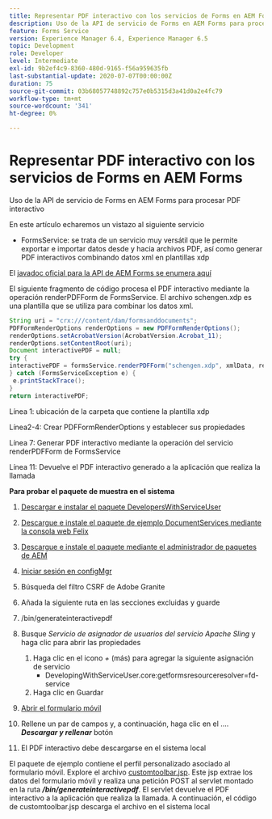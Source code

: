 ```yaml
---
title: Representar PDF interactivo con los servicios de Forms en AEM Forms
description: Uso de la API de servicio de Forms en AEM Forms para procesar PDF interactivo
feature: Forms Service
version: Experience Manager 6.4, Experience Manager 6.5
topic: Development
role: Developer
level: Intermediate
exl-id: 9b2ef4c9-8360-480d-9165-f56a959635fb
last-substantial-update: 2020-07-07T00:00:00Z
duration: 75
source-git-commit: 03b68057748892c757e0b5315d3a41d0a2e4fc79
workflow-type: tm+mt
source-wordcount: '341'
ht-degree: 0%

---
```


# Representar PDF interactivo con los servicios de Forms en AEM Forms

Uso de la API de servicio de Forms en AEM Forms para procesar PDF interactivo

En este artículo echaremos un vistazo al siguiente servicio

* FormsService: se trata de un servicio muy versátil que le permite exportar e importar datos desde y hacia archivos PDF, así como generar PDF interactivos combinando datos xml en plantillas xdp

El [javadoc oficial para la API de AEM Forms se enumera aquí](https://helpx.adobe.com/es/aem-forms/6/javadocs/com/adobe/fd/output/api/package-summary.html)

El siguiente fragmento de código procesa el PDF interactivo mediante la operación renderPDFForm de FormsService. El archivo schengen.xdp es una plantilla que se utiliza para combinar los datos xml.

```java
String uri = "crx:///content/dam/formsanddocuments";
PDFFormRenderOptions renderOptions = new PDFFormRenderOptions();
renderOptions.setAcrobatVersion(AcrobatVersion.Acrobat_11);
renderOptions.setContentRoot(uri);
Document interactivePDF = null;
try {
interactivePDF = formsService.renderPDFForm("schengen.xdp", xmlData, renderOptions);
} catch (FormsServiceException e) {
 e.printStackTrace();
}
return interactivePDF;
```

Línea 1: ubicación de la carpeta que contiene la plantilla xdp

Línea2-4: Crear PDFFormRenderOptions y establecer sus propiedades

Línea 7: Generar PDF interactivo mediante la operación del servicio renderPDFForm de FormsService

Línea 11: Devuelve el PDF interactivo generado a la aplicación que realiza la llamada

**Para probar el paquete de muestra en el sistema**
1. [Descargar e instalar el paquete DevelopersWithServiceUser](/help/forms/assets/common-osgi-bundles/DevelopingWithServiceUser.jar)
1. [Descargue e instale el paquete de ejemplo DocumentServices mediante la consola web Felix](/help/forms/assets/common-osgi-bundles/AEMFormsDocumentServices.core-1.0-SNAPSHOT.jar)
1. [Descargue e instale el paquete mediante el administrador de paquetes de AEM](assets/downloadinteractivepdffrommobileform.zip)

1. [Iniciar sesión en configMgr](http://localhost:4502/system/console/configMgr)
1. Búsqueda del filtro CSRF de Adobe Granite
1. Añada la siguiente ruta en las secciones excluidas y guarde
1. /bin/generateinteractivepdf
1. Busque _Servicio de asignador de usuarios del servicio Apache Sling_ y haga clic para abrir las propiedades
   1. Haga clic en el icono *+* (más) para agregar la siguiente asignación de servicio
      * DevelopingWithServiceUser.core:getformsresourceresolver=fd-service
   1. Haga clic en Guardar
1. [Abrir el formulario móvil](http://localhost:4502/content/dam/formsanddocuments/schengen.xdp/jcr:content)
1. Rellene un par de campos y, a continuación, haga clic en el .... ***Descargar y rellenar*** botón
1. El PDF interactivo debe descargarse en el sistema local


El paquete de ejemplo contiene el perfil personalizado asociado al formulario móvil. Explore el archivo [customtoolbar.jsp](http://localhost:4502/apps/AEMFormsDemoListings/customprofiles/addImageToMobileForm/demo/customtoolbar.jsp). Este jsp extrae los datos del formulario móvil y realiza una petición POST al servlet montado en la ruta ***/bin/generateinteractivepdf***. El servlet devuelve el PDF interactivo a la aplicación que realiza la llamada. A continuación, el código de customtoolbar.jsp descarga el archivo en el sistema local
